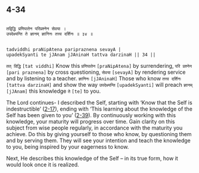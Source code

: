 ## 4-34


```shloka-sa

तद्विद्धि प्रणिपातेन परिप्रश्नेन सेवया ।
उपदेक्ष्यन्ति ते ज्ञानम् ज्ञानिनः तत्त्व दर्शिनः ॥ ३४ ॥

```
```shloka-sa-hk

tadviddhi praNipAtena paripraznena sevayA |
upadekSyanti te jJAnam jJAninaH tattva darzinaH || 34 ||

```
`तत् विद्धि` `[tat viddhi]` Know this `प्रणिपातेन` `[praNipAtena]` by surrendering, `परि प्रश्नेन` `[pari praznena]` by cross questioning, `सेवया` `[sevayA]` by rendering service and by listening to a teacher. `ज्ञानिनः` `[jJAninaH]` Those who know `तत्त्व दर्शिनः` `[tattva darzinaH]` and show the way `उपदेक्ष्यन्ति` `[upadekSyanti]` will preach `ज्ञानम्` `[jJAnam]` this knowledge `ते` `[te]` to you.

The Lord continues- I described the Self, starting with ‘Know that the Self is indestructible’ ([2-17](2-17.md)), ending with ‘This learning about the knowledge of the Self has been given to you’ ([2-39](2-39.md)). By continuously working with this knowledge, your maturity will progress over time. Gain clarity on this subject from wise people regularly, in accordance with the maturity you achieve. Do this by giving yourself to those who know, by questioning them and by serving them. They will see your intention and teach the knowledge to you, being inspired by your eagerness to know.

Next, He describes this knowledge of the Self – in its true form, how it would look once it is realized.


